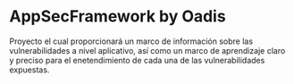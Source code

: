 # AppSecFramework by Oadis
Proyecto el cual proporcionará un marco de información sobre las vulnerabilidades a nivel aplicativo, así como un marco de aprendizaje claro y preciso para el enetendimiento de cada una de las vulnerabilidades expuestas.
